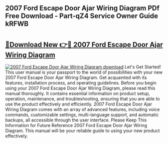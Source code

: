 ## 2007 Ford Escape Door Ajar Wiring Diagram PDf Free Download - Part-qZ4 Service Owner Guide kRFWB

# <h2><a href="http://dfnvdg.blite.top/?on=2007+Ford+Escape+Door+Ajar+Wiring+Diagram">🔗Download New 👉🔴 2007 Ford Escape Door Ajar Wiring Diagram</a></h2>

[![2007 Ford Escape Door Ajar Wiring Diagram download](https://i.imgur.com/lujVjoI.png)](http://dfnvdg.blite.top/?on=2007+Ford+Escape+Door+Ajar+Wiring+Diagram)
Let's Get Started! This user manual is your passport to the world of possibilities with your new 2007 Ford Escape Door Ajar Wiring Diagram. Get acquainted with its features, installation process, and operating guidelines. Before you begin using your 2007 Ford Escape Door Ajar Wiring Diagram, please read this manual thoroughly. It contains essential information on product setup, operation, maintenance, and troubleshooting, ensuring that you are able to use the product effectively and efficiently. 2007 Ford Escape Door Ajar Wiring Diagram comes with an array of advanced features, including voice commands, customizable settings, multi-language support, and automatic backups, all accessible through the user interface. Please Keep This Information for Future Reference 2007 Ford Escape Door Ajar Wiring Diagram. This manual will be your reliable guide to using your new product effectively.
